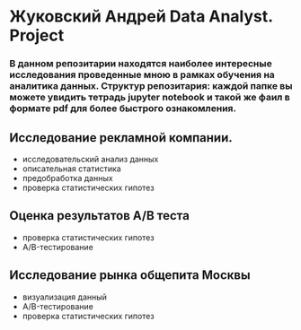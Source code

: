 # Жуковский Андрей Data Analyst. Project
### В данном репозитарии находятся наиболее интересные исследования проведенные мною в рамках обучения на аналитика данных. Структур репозитария:  каждой папке вы можете увидить тетрадь jupyter notebook и такой же фаил в формате pdf для более быстрого ознакомления.
## Исследование рекламной компании.
* исследовательский анализ данных
* описательная статистика
* предобработка данных
* проверка статистических гипотез
## Оценка результатов А/В теста
* проверка статистических гипотез
* A/B-тестирование
## Исследование рынка общепита Москвы
* визуализация данный
* A/B-тестирование
* проверка статистических гипотез
